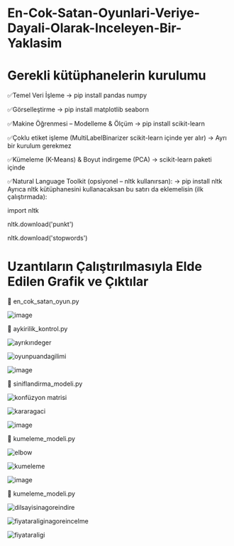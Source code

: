 # En-Cok-Satan-Oyunlari-Veriye-Dayali-Olarak-Inceleyen-Bir-Yaklasim

# Gerekli kütüphanelerin kurulumu
✅Temel Veri İşleme
   → pip install pandas numpy

✅Görselleştirme
   → pip install matplotlib seaborn

✅Makine Öğrenmesi – Modelleme & Ölçüm
   → pip install scikit-learn

✅Çoklu etiket işleme (MultiLabelBinarizer scikit-learn içinde yer alır)
   → Ayrı bir kurulum gerekmez

✅Kümeleme (K-Means) & Boyut indirgeme (PCA)
   → scikit-learn paketi içinde

✅Natural Language Toolkit (opsiyonel – nltk kullanırsan):
   → pip install nltk
    Ayrıca nltk kütüphanesini kullanacaksan bu satırı da eklemelisin (ilk çalıştırmada):
      
import nltk
    
nltk.download('punkt')
    
nltk.download('stopwords')

# Uzantıların Çalıştırılmasıyla Elde Edilen Grafik ve Çıktılar

💼 en_cok_satan_oyun.py

![image](https://github.com/user-attachments/assets/b12f8f97-bf7c-4d1e-a62f-1be484d743aa)

💼 aykirilik_kontrol.py

![ayrıkırıdeger](https://github.com/user-attachments/assets/f083fc4a-072c-4aec-b0d5-37011efc7ee2)

![oyunpuandagilimi](https://github.com/user-attachments/assets/450886db-1bb5-4143-a9e1-a4c9656a072a)

![image](https://github.com/user-attachments/assets/a5f72a73-4468-43dd-b6d2-4dc8cdf3da8d)

💼 siniflandirma_modeli.py

![konfüzyon matrisi](https://github.com/user-attachments/assets/3c607d3d-a696-49e3-adf6-fc37a9005b40)

![kararagaci](https://github.com/user-attachments/assets/7982ad8d-8bb8-4965-81fb-994ac9eed445)

![image](https://github.com/user-attachments/assets/5c2af7eb-4214-46a3-9efd-d781a71515be)

💼 kumeleme_modeli.py

![elbow](https://github.com/user-attachments/assets/221af70b-9fb2-4278-afad-773d53b3a380)

![kumeleme](https://github.com/user-attachments/assets/8f590a7e-1cf5-449f-868a-fed8fc6e488d)

![image](https://github.com/user-attachments/assets/48a9c2e5-f4b8-4907-8c79-c8ea9cd56ea4)

💼 kumeleme_modeli.py

![dilsayisinagoreindire](https://github.com/user-attachments/assets/daeb6911-14e1-4df2-bcf6-bc08e189e8d1)

![fiyataraliginagoreincelme](https://github.com/user-attachments/assets/6fdb9649-9871-47d6-98c4-eb4d351d4397)

![fiyataraligi](https://github.com/user-attachments/assets/736cc15e-9090-48aa-9b12-58963737f7bd)















